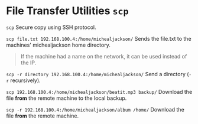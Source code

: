 # File Transfer Utilities `scp`
`scp` Secure copy using SSH protocol.

`scp file.txt 192.168.100.4:/home/michealjackson/` Sends the file.txt to the machines' michealjackson home directory.
> If the machine had a name on the network, it can be used instead of the IP.

`scp -r directory 192.168.100.4:/home/michealjackson/` Send a directory (`-r` recursively).

`scp 192.168.100.4:/home/michealjackson/beatit.mp3 backup/` Download the file **from** the remote machine to the local backup.

`scp -r 192.168.100.4:/home/michealjackson/album /home/` Download the file **from** the remote machine.

